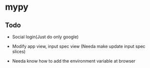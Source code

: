 # mypy

## Todo

- Social login(Just do only google)

- Modify app view, input spec view (Needa make update input spec slices)

- Needa know how to add the environment variable at browser

<!-- - Text file output of md and txt and Image outpout -->

<!-- - More specific tutorial -->

<!-- - Ban os, sys, subprocess, pathlib, tempfile module -->

<!-- - Static file insertion -->
